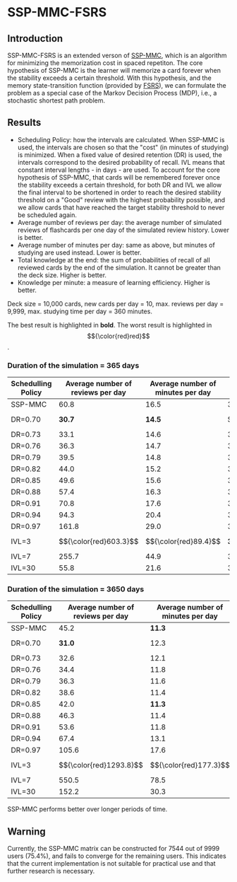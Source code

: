 # SSP-MMC-FSRS

## Introduction

SSP-MMC-FSRS is an extended verson of [SSP-MMC](https://github.com/maimemo/SSP-MMC), which is an algorithm for minimizing the memorization cost in spaced repetiton. The core hypothesis of SSP-MMC is the learner will memorize a card forever when the stability exceeds a certain threshold. With this hypothesis, and the memory state-transition function (provided by [FSRS](https://github.com/open-spaced-repetition/fsrs4anki/wiki/The-Algorithm)), we can formulate the problem as a special case of the Markov Decision Process (MDP), i.e., a stochastic shortest path problem.


## Results

- Scheduling Policy: how the intervals are calculated. When SSP-MMC is used, the intervals are chosen so that the "cost" (in minutes of studying) is minimized. 
When a fixed value of desired retention (DR) is used, the intervals correspond to the desired probability of recall. IVL means that constant interval lengths - in days - are used. To account for the core hypothesis of SSP-MMC, that cards will be remembered forever once the stability exceeds a certain threshold, for both DR and IVL we allow the final interval to be shortened in order to reach the desired stability threshold on a "Good" review with the highest probability possible, and we allow cards that have reached the target stability threshold to never be scheduled again.
- Average number of reviews per day: the average number of simulated reviews of flashcards per one day of the simulated review history. Lower is better.
- Average number of minutes per day: same as above, but minutes of studying are used instead. Lower is better.
- Total knowledge at the end: the sum of probabilities of recall of all reviewed cards by the end of the simulation. It cannot be greater than the deck size. Higher is better.
- Knowledge per minute: a measure of learning efficiency. Higher is better.

Deck size = 10,000 cards, new cards per day = 10, max. reviews per day = 9,999, max. studying time per day = 360 minutes.

The best result is highlighted in **bold**. The worst result is highlighted in $${\color{red}red}$$.

### Duration of the simulation = 365 days

| Schedulling Policy | Average number of reviews per day | Average number of minutes per day | Total knowledge at the end | Knowledge per minute |
| --- | --- | --- | --- | --- |
| SSP-MMC | 60.8 | 16.5 | 3381 | 205 |
| DR=0.70 | **30.7** | **14.5** | $${\color{red}3055}$$ | 211 |
| DR=0.73 | 33.1 | 14.6 | 3107 | 213 |
| DR=0.76 | 36.3 | 14.7 | 3163 | 215 |
| DR=0.79 | 39.5 | 14.8 | 3203 | **216** |
| DR=0.82 | 44.0 | 15.2 | 3261 | 215 |
| DR=0.85 | 49.6 | 15.6 | 3308 | 213 |
| DR=0.88 | 57.4 | 16.3 | 3357 | 206 |
| DR=0.91 | 70.8 | 17.6 | 3405 | 193 |
| DR=0.94 | 94.3 | 20.4 | 3452 | 169 |
| DR=0.97 | 161.8 | 29.0 | 3501 | 121 |
| IVL=3 | $${\color{red}603.3}$$ | $${\color{red}89.4}$$ | **3538** | $${\color{red}40}$$ |
| IVL=7 | 255.7 | 44.9 | 3504 | 78 |
| IVL=30 | 55.8 | 21.6 | 3105 | 144 |



### Duration of the simulation = 3650 days

| Schedulling Policy | Average number of reviews per day | Average number of minutes per day | Total knowledge at the end | Knowledge per minute |
| --- | --- | --- | --- | --- |
| SSP-MMC | 45.2 | **11.3** | 9817 | **868** |
| DR=0.70 | **31.0** | 12.3 | $${\color{red}9257}$$ | 753 |
| DR=0.73 | 32.6 | 12.1 | 9383 | 775 |
| DR=0.76 | 34.4 | 11.8 | 9505 | 803 |
| DR=0.79 | 36.3 | 11.6 | 9610 | 828 |
| DR=0.82 | 38.6 | 11.4 | 9702 | 852 |
| DR=0.85 | 42.0 | **11.3** | 9782 | 863 |
| DR=0.88 | 46.3 | 11.4 | 9852 | 865 |
| DR=0.91 | 53.6 | 11.8 | 9910 | 841 |
| DR=0.94 | 67.4 | 13.1 | 9955 | 762 |
| DR=0.97 | 105.6 | 17.6 | 9987 | 568 |
| IVL=3 | $${\color{red}1293.8}$$ | $${\color{red}177.3}$$ | **10000** | $${\color{red}56}$$ |
| IVL=7 | 550.5 | 78.5 | 9999 | 127 |
| IVL=30 | 152.2 | 30.3 | 9969 | 329 |

SSP-MMC performs better over longer periods of time.

## Warning

Currently, the SSP-MMC matrix can be constructed for 7544 out of 9999 users (75.4%), and fails to converge for the remaining users. This indicates that the current implementation is not suitable for practical use and that further research is necessary.
